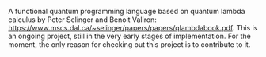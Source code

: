 A functional quantum programming language based on quantum lambda calculus by Peter Selinger and Benoit Valiron: https://www.mscs.dal.ca/~selinger/papers/papers/qlambdabook.pdf. This is an ongoing project, still in the very early stages of implementation. For the moment, the only reason for checking out this project is to contribute to it.
